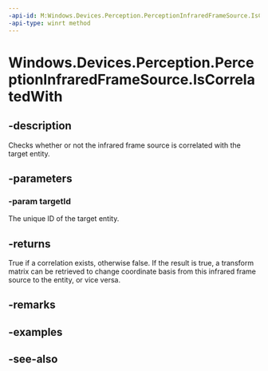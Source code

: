 ----api-id: M:Windows.Devices.Perception.PerceptionInfraredFrameSource.IsCorrelatedWith(System.String)
-api-type: winrt method
---<!-- Method syntaxpublic bool IsCorrelatedWith(System.String targetId)--># Windows.Devices.Perception.PerceptionInfraredFrameSource.IsCorrelatedWith## -descriptionChecks whether or not the infrared frame source is correlated with the target entity.## -parameters### -param targetIdThe unique ID of the target entity.## -returnsTrue if a correlation exists, otherwise false. If the result is true, a transform matrix can be retrieved to change coordinate basis from this infrared frame source to the entity, or vice versa.## -remarks## -examples## -see-also